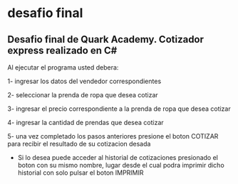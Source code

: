 # desafio final
 Desafio final de Quark Academy. Cotizador express realizado en C#
---------------------------------------------------------------------
Al ejecutar el programa usted debera:

1- ingresar los datos del vendedor correspondientes

2- seleccionar la prenda de ropa que desea cotizar

3- ingresar el precio correspondiente a la prenda de ropa que desea cotizar 

4- ingresar la cantidad de prendas que desea cotizar

5- una vez completado los pasos anteriores presione el boton COTIZAR para recibir el resultado de su cotizacion desada


 - Si lo desea puede acceder al historial de cotizaciones presionado el boton con su mismo nombre, lugar desde el cual podra imprimir dicho historial con solo pulsar el boton IMPRIMIR 